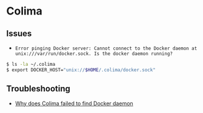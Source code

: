 # Colima

## Issues
- `Error pinging Docker server: Cannot connect to the Docker daemon at unix:///var/run/docker.sock. Is the docker daemon running?`
```sh
$ ls -la ~/.colima
$ export DOCKER_HOST="unix://$HOME/.colima/docker.sock"
```

## Troubleshooting
- [Why does Colima failed to find Docker daemon](https://stackoverflow.com/questions/72557053/why-does-colima-failed-to-find-docker-daemon/72560928#72560928)


